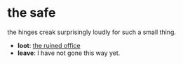 # the safe

the hinges creak surprisingly loudly for such a small thing.

- **loot**: [the ruined office](the-ruined-office-Nnkh4ub.md)
- **leave**: I have not gone this way yet.
